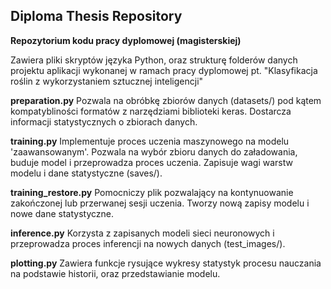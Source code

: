 ## Diploma Thesis Repository
**Repozytorium kodu pracy dyplomowej (magisterskiej)**

Zawiera pliki skryptów języka Python, oraz strukturę folderów danych projektu aplikacji wykonanej w ramach pracy dyplomowej pt. "Klasyfikacja roślin z wykorzystaniem sztucznej inteligencji"

**preparation.py**
Pozwala na obróbkę zbiorów danych (datasets/) pod kątem kompatybliności formatów z narzędziami biblioteki keras. Dostarcza informacji statystycznych o zbiorach danych.

**training.py**
Implementuje proces uczenia maszynowego na modelu 'zaawansowanym'. Pozwala na wybór zbioru danych do załadowania, buduje model i przeprowadza proces uczenia. Zapisuje wagi warstw modelu i dane statystyczne (saves/).

**training_restore.py**
Pomocniczy plik pozwalający na kontynuowanie zakończonej lub przerwanej sesji uczenia. Tworzy nową zapisy modelu i nowe dane statystyczne.

**inference.py**
Korzysta z zapisanych modeli sieci neuronowych i przeprowadza proces inferencji na nowych danych (test_images/).

**plotting.py**
Zawiera funkcje rysujące wykresy statystyk procesu nauczania na podstawie historii, oraz przedstawianie modelu.